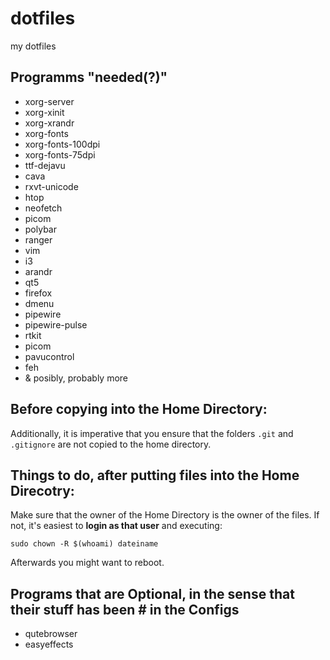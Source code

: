 # dotfiles
my dotfiles

## Programms "needed(?)"

 - xorg-server
 - xorg-xinit
 - xorg-xrandr
 - xorg-fonts 
 - xorg-fonts-100dpi 
 - xorg-fonts-75dpi 
 - ttf-dejavu
 - cava
 - rxvt-unicode
 - htop
 - neofetch
 - picom
 - polybar
 - ranger
 - vim
 - i3 
 - arandr
 - qt5
 - firefox
 - dmenu
 - pipewire
 - pipewire-pulse
 - rtkit
 - picom
 - pavucontrol
 - feh
 - & posibly, probably more


## Before copying into the Home Directory:
Additionally, it is imperative that you ensure that the folders `.git` and `.gitignore` are not copied to the home directory.


## Things to do, after putting files into the Home Direcotry:

Make sure that the owner of the Home Directory is the owner of the files. If not, it's easiest to **login as that user** and executing: 
```
sudo chown -R $(whoami) dateiname
```
Afterwards you might want to reboot.

 
## Programs that are Optional, in the sense that their stuff has been # in the Configs

 - qutebrowser
 - easyeffects

